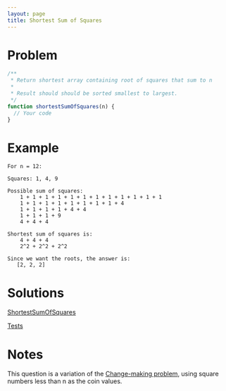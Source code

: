 ```yaml
---
layout: page
title: Shortest Sum of Squares
---
```


# Problem

```javascript
/**
 * Return shortest array containing root of squares that sum to n
 *
 * Result should should be sorted smallest to largest.
 */
function shortestSumOfSquares(n) {
  // Your code
}
```

# Example

```
For n = 12:

Squares: 1, 4, 9

Possible sum of squares:
    1 + 1 + 1 + 1 + 1 + 1 + 1 + 1 + 1 + 1 + 1 + 1
    1 + 1 + 1 + 1 + 1 + 1 + 1 + 1 + 4
    1 + 1 + 1 + 1 + 4 + 4
    1 + 1 + 1 + 9
    4 + 4 + 4

Shortest sum of squares is:
    4 + 4 + 4
    2^2 + 2^2 + 2^2

Since we want the roots, the answer is:
   [2, 2, 2]
```

# Solutions

[ShortestSumOfSquares](https://github.com/dting/interviewqs/blob/gh-pages/shortest-sum-of-squares/src/ShortestSumOfSquares.js)

[Tests](tests.html)

# Notes

This question is a variation of the [Change-making problem](https://en.wikipedia.org/wiki/Change-making_problem), using square numbers less than n as the coin values.
